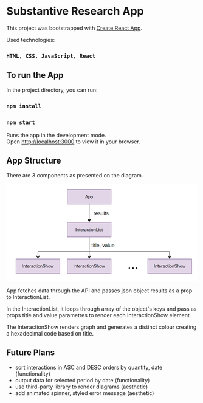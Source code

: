 # Substantive Research App

This project was bootstrapped with [Create React App](https://github.com/facebook/create-react-app).

Used technologies:

### `HTML, CSS, JavaScript, React`

## To run the App

In the project directory, you can run:

### `npm install`

### `npm start`

Runs the app in the development mode.\
Open [http://localhost:3000](http://localhost:3000) to view it in your browser.


## App Structure

There are 3 components as presented on the diagram.

![Alt text](./diagram.jpg?raw=true "App Structure")

App fetches data through the API and passes json object results as a prop to InteractionList. 

In the InteractionList, it loops through array of the object's keys and pass as props title and value parametres to render each InteractionShow element.
 
The InteractionShow renders graph and generates a distinct colour creating a hexadecimal code based on title. 

## Future Plans

* sort interactions in ASC and DESC orders by quantity, date (functionality)
* output data for selected period by date (functionality)
* use third-party library to render diagrams (aesthetic)
* add animated spinner, styled error message (aesthetic)